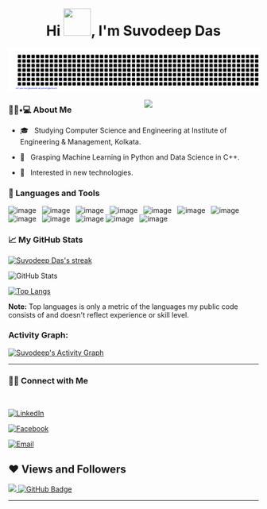 <h1 align="center">Hi <img src="https://github.com/mitul3737/mitul3737/blob/main/Wave.gif" height="55px" width="55px">, I'm Suvodeep Das</h1>

<p align="center">
    <img src="https://github.com/Suvodeep-Das/Suvodeep-Das/blob/main/gitartwork.svg" />
</p>  

<img align='right' src="https://media3.giphy.com/media/VTtANKl0beDFQRLDTh/giphy.gif?cid=ecf05e47a3r9t3qpu53krkuvvzu2upzkng68p80vjttozqb7&rid=giphy.gif&ct=g" width="230">

<h3> 👨🏻•💻 About Me </h3>




- 🎓 &nbsp; Studying Computer Science and Engineering at Institute of Engineering & Management, Kolkata.

- 🌱 &nbsp; Grasping Machine Learning in Python and Data Science in C++.

- 🤔 &nbsp; Interested in new technologies.



<h3>🧰 Languages and Tools</h3>

![image](https://img.shields.io/badge/Python-14354C?style=for-the-badge&logo=python&logoColor=white)&nbsp;&nbsp;
![image](https://img.shields.io/badge/C%2B%2B-00599C?style=for-the-badge&logo=c%2B%2B&logoColor=white)&nbsp;&nbsp;
![image](https://img.shields.io/badge/pandas-150458?style=for-the-badge&logo=pandas&logoColor=white)&nbsp;&nbsp;
![image](https://img.shields.io/badge/scikit%20learn-FF8282?style=for-the-badge&logo=scikit-learn&logoColor=white)&nbsp;&nbsp;
![image](https://img.shields.io/badge/HTML5-E34F26?style=for-the-badge&logo=html5&logoColor=white)&nbsp;&nbsp;
![image](https://img.shields.io/badge/CSS3-1572B6?style=for-the-badge&logo=css3&logoColor=white)&nbsp;&nbsp;
![image](https://img.shields.io/badge/OpenCV-27338e?style=for-the-badge&logo=OpenCV&logoColor=white)&nbsp;&nbsp;
![image](https://img.shields.io/badge/Flask-000000?style=for-the-badge&logo=flask&logoColor=white)&nbsp;&nbsp;
![image](https://img.shields.io/badge/conda-342B029.svg?&style=for-the-badge&logo=anaconda&logoColor=white)&nbsp;&nbsp;
![image](https://img.shields.io/badge/Git-F05032?style=for-the-badge&logo=git&logoColor=white)
![image](https://img.shields.io/badge/Jupyter-F37626.svg?&style=for-the-badge&logo=Jupyter&logoColor=white)&nbsp;&nbsp;
![image](https://img.shields.io/badge/Colab-F9AB00?style=for-the-badge&logo=Google%20Colab&logoColor=white)&nbsp;&nbsp;



<h3>📈 My GitHub Stats</h3>

<a href="https://github.com/Suvodeep-Das/github-readme-streak-stats">
        <img title="🔥 Get streak stats for your profile at git.io/streak-stats" alt="Suvodeep Das's streak" src="https://github-readme-streak-stats.herokuapp.com/?user=Suvodeep-Das&theme=onedark&hide_border=true&stroke=0000&background=060A0CD0"/>
    </a>


![GitHub Stats](https://github-readme-stats.vercel.app/api/?username=Suvodeep-Das&show_icons=true&icon_color=1589F0&bg_color=30,e96443,904e95&title_color=fff&text_color=fff)

  [![Top Langs](https://github-readme-stats.vercel.app/api/top-langs/?username=Suvodeep-Das&layout=compact)](https://github.com/Suvodeep-Das/github-readme-stats) 

<b>Note:</b> Top languages is only a metric of the languages my public code consists of and doesn't reflect experience or skill level.

<h3 align="left">Activity Graph:</h3>
<a href="https://github.com/Suvodeep-Das/github-readme-activity-graph"><img alt="Suvodeep's Activity Graph" src="https://activity-graph.herokuapp.com/graph?username=Suvodeep-Das&bg_color=0D1117&color=5BCDEC&line=5BCDEC&point=FFFFFF&hide_border=true" /></a>

<hr>



<h3> 🤝🏻 Connect with Me </h3>

<br>



<p align="center">

  
<a href="https://www.linkedin.com/in/suvodeep-das-9541aa20a/"><img alt="LinkedIn" src="https://img.shields.io/badge/LinkedIn-Suvodeep%20Das-blue?style=flat-square&logo=linkedin"></a>

<a href="https://www.facebook.com/SuvodeepDas952"><img alt="Facebook" src="https://img.shields.io/badge/Facebook-Suvodeep%20Das-black?style=flat-square&logo=facebook"></a>

<a href="mailto:suvodeep568@gmail.com"><img alt="Email" src="https://img.shields.io/badge/Email-suvodeep568@gmail.com-blue?style=flat-square&logo=gmail"></a>

</p>

## ❤ Views and Followers
<a href="https://github.com/Suvodeep-Das/github-profile-views-counter">
    <img src="https://komarev.com/ghpvc/?username=Suvodeep-Das">
</a>
<a href="https://github.com/Suvodeep-Das?tab=followers"><img src="https://img.shields.io/github/followers/Suvodeep-Das?label=Followers&style=social" alt="GitHub Badge"></a>









<hr>
